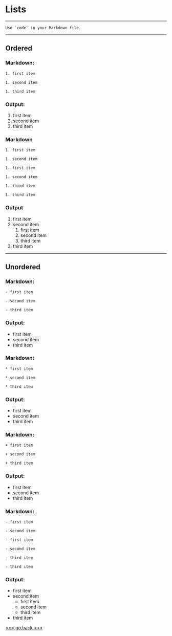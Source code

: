 # Lists

---

``Use `code` in your Markdown file.``

---

## Ordered

### Markdown:

``1. first item``

``1. second item``

``1. third item``

### Output:

1. first item
1. second item
1. third item


### Markdown

``1. first item``

``1. second item``
  
    1. first item
    
    1. second item
    
    1. third item

``1. third item``

### Output

1. first item
1. second item
   1. first item
   1. second item
   1. third item
1. third item

---

## Unordered

### Markdown:

`- first item`

`- second item`

`- third item`

### Output:

- first item
- second item
- third item


### Markdown:

`* first item`

`* second item`

`* third item`

### Output:

* first item
* second item
* third item

### Markdown:

`+ first item`

`+ second item`

`+ third item`

### Output:

+ first item
+ second item
+ third item

### Markdown:

`- first item`

`- second item`
   
    - first item
   
    - second item
   
    - third item

`- third item`

### Output:

- first item
- second item
   - first item
   - second item
   - third item
- third item

[<<< go back <<< ](https://github.com/Pal79/markdown-cheat-sheet)

